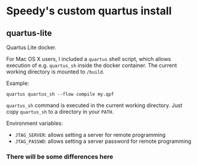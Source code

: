 # Speedy's custom quartus install
## quartus-lite

Quartus Lite docker.

For Mac OS X users, I included a `quartus` shell script, which allows execution of e.g. `quartus_sh` inside the docker container. The current working directory is mounted to `/build`. 

Example:
```
quartus quartus_sh --flow compile my.qpf
```
`quartus_sh` command is executed in the current working directory. 
Just copy `quartus_sh` to a directory in your `PATH`.

Environment variables:
- `JTAG_SERVER`: allows setting a server for remote programming
- `JTAG_PASSWD`: allows setting a server password for remote programming

### There will be some differences here 
